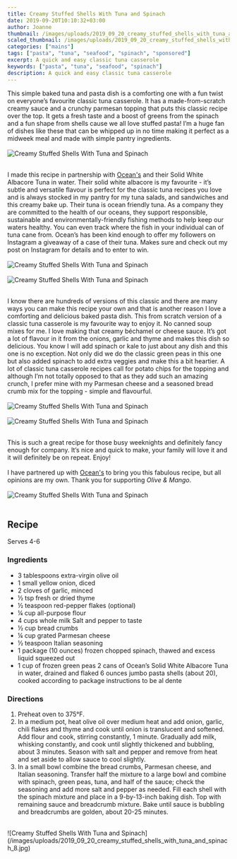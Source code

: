 ```yaml
---
title: Creamy Stuffed Shells With Tuna and Spinach
date: 2019-09-20T10:10:32+03:00
author: Joanne
thumbnail: /images/uploads/2019_09_20_creamy_stuffed_shells_with_tuna_and_spinach_1.jpg
scaled_thumbnail: /images/uploads/2019_09_20_creamy_stuffed_shells_with_tuna_and_spinach_0.jpg
categories: ["mains"]
tags: ["pasta", "tuna", "seafood", "spinach", "sponsored"]
excerpt: A quick and easy classic tuna casserole
keywords: ["pasta", "tuna", "seafood", "spinach"]
description: A quick and easy classic tuna casserole
---
```


This simple baked tuna and pasta dish is a comforting one with a fun twist on everyone’s favourite classic tuna casserole. It has a made-from-scratch creamy sauce and a crunchy parmesan topping that puts this classic recipe over the top. It gets a fresh taste and a boost of greens from the spinach and a fun shape from shells cause we all love stuffed pasta! I’m a huge fan of dishes like these that can be whipped up in no time making it perfect as a midweek meal and made with simple pantry ingredients. 
</br>
</br>
![Creamy Stuffed Shells With Tuna and Spinach](/images/uploads/2019_09_20_creamy_stuffed_shells_with_tuna_and_spinach_2.jpg)
</br>
</br>

I made this recipe in partnership with <span class="highlight"><a rel="nofollow" href="https://oceans.ca">Ocean's</a></span> and their Solid White Albacore Tuna in water. Their solid white albacore is my favourite - it’s subtle and versatile flavour is perfect for the classic tuna recipes you love and is always stocked in my pantry for my tuna salads, and sandwiches and this creamy bake up. Their tuna is ocean friendly tuna. As a company they are committed to the health of our oceans, they support responsible, sustainable and environmentally-friendly fishing methods to help keep our waters healthy. You can even track where the fish in your individual can of tuna cane from. Ocean’s has been kind enough to offer my followers on Instagram a giveaway of a case of their tuna. Makes sure and check out my post on Instagram for details and to enter to win. 
</br>
</br>
![Creamy Stuffed Shells With Tuna and Spinach](/images/uploads/2019_09_20_creamy_stuffed_shells_with_tuna_and_spinach_3.jpg)
</br>
</br>
![Creamy Stuffed Shells With Tuna and Spinach](/images/uploads/2019_09_20_creamy_stuffed_shells_with_tuna_and_spinach_4.jpg)
</br>
</br>

I know there are hundreds of versions of this classic and there are many ways you can make this recipe your own and that is another reason I love a comforting and delicious baked pasta dish. This from scratch version of a classic tuna casserole is my favourite way to enjoy it. No canned soup mixes for me. I love making that creamy béchamel or cheese sauce. It’s got a lot of flavour in it from the onions, garlic and thyme and makes this dish so delicious. You know I will add spinach or kale to just about any dish and this one is no exception. Not only did we do the classic green peas in this one but also added spinach to add extra veggies and make this a bit heartier. A lot of classic tuna casserole recipes call for potato chips for the topping and although I’m not totally opposed to that as they add such an amazing crunch, I prefer mine with my Parmesan cheese and a seasoned bread crumb mix for the topping - simple and flavourful. 
</br>
</br>
![Creamy Stuffed Shells With Tuna and Spinach](/images/uploads/2019_09_20_creamy_stuffed_shells_with_tuna_and_spinach_5.jpg)
</br>
</br>
![Creamy Stuffed Shells With Tuna and Spinach](/images/uploads/2019_09_20_creamy_stuffed_shells_with_tuna_and_spinach_6.jpg)
</br>
</br>

This is such a great recipe for those busy weeknights and definitely fancy enough for company. It’s nice and quick to make, your family will love it and it will definitely be on repeat. Enjoy! 
</br>
</br>
I have partnered up with <span class="highlight"><a rel="nofollow" href="https://oceans.ca">Ocean's</a></span> to bring you this fabulous recipe, but all opinions are my own. Thank you for supporting _Olive & Mango_.
</br>
</br>
![Creamy Stuffed Shells With Tuna and Spinach](/images/uploads/2019_09_20_creamy_stuffed_shells_with_tuna_and_spinach_7.jpg)
</br>
</br>

## Recipe
Serves 4-6

### Ingredients

* <span itemprop="ingredients">3 tablespoons extra-virgin olive oil </span>
* <span itemprop="ingredients">1 small yellow onion, diced </span>
* <span itemprop="ingredients">2 cloves of garlic, minced </span>
* <span itemprop="ingredients">&frac12; tsp fresh or dried thyme </span>
* <span itemprop="ingredients">&frac12; teaspoon red-pepper flakes (optional) </span>
* <span itemprop="ingredients">&frac14; cup all-purpose flour </span>
* <span itemprop="ingredients">4 cups whole milk Salt and pepper to taste </span>
* <span itemprop="ingredients">&frac12; cup bread crumbs  </span>
* <span itemprop="ingredients">&frac14; cup grated Parmesan cheese </span>
* <span itemprop="ingredients">&frac12; teaspoon Italian seasoning </span>
* <span itemprop="ingredients"> 1 package (10 ounces) frozen chopped spinach, thawed and excess liquid squeezed out </span>
* <span itemprop="ingredients"> 1 cup of frozen green peas 2 cans of Ocean’s Solid White Albacore Tuna in water, drained and flaked 6 ounces jumbo pasta shells (about 20), cooked according to package instructions to be al dente </span>

### Directions

1. Preheat oven to 375°F. 
1. In a medium pot, heat olive oil over medium heat and add onion, garlic, chili flakes and thyme and cook until onion is translucent and softened. Add flour and cook, stirring constantly, 1 minute. Gradually add milk, whisking constantly, and cook until slightly thickened and bubbling, about 3 minutes. Season with salt and pepper and remove from heat and set aside to allow sauce to  cool slightly. 
2. In a small bowl combine the bread crumbs, Parmesan cheese, and Italian seasoning. Transfer half the mixture to a large bowl and combine with spinach, green peas, tuna, and half of the sauce; check the seasoning and add more salt and pepper as needed. Fill each shell with the spinach mixture and place in a 9-by-13-inch baking dish. Top with remaining sauce and breadcrumb mixture. Bake until sauce is bubbling and breadcrumbs are golden, about 20-25 minutes. 

</br>
![Creamy Stuffed Shells With Tuna and Spinach](/images/uploads/2019_09_20_creamy_stuffed_shells_with_tuna_and_spinach_8.jpg)
